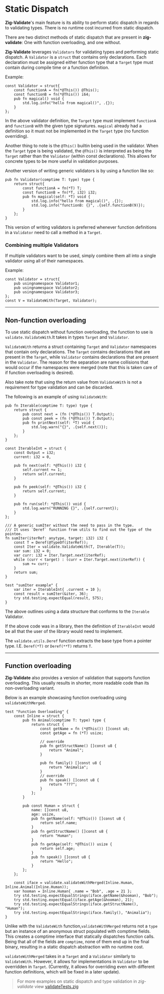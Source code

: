 # Static Dispatch

__Zig-Validate__'s main feature is its ability to perform static dispatch in regards to validating types. There is no runtime cost incurred from static dispatch.

There are two distinct methods of static dispatch that are present in __zig-validate__: One with function overloading, and one without.

__Zig-Validate__ leverages `Validators` for validating types and performing static dispatch. A `Validator` is a `struct` that contains only declarations. Each declaration must be assigned either function type that a `Target` type must contain during compile time or a function definition.

Example:
```zig
const Validator = struct{
    const functionA = fn(*@This()) @This();
    const functionB = fn(*@This()) i64;
    pub fn magical() void {
        std.log.info("hello from magical()", .{});
    }
};
```
In the above validator definition, the `Target` type must implement `functionA` and `functionB` with the given type signatures. `magical` already had a definition so it must not be implemented in the `Target` type (no function overriding).

Another thing to note is the `@This()` builtin being used in the validator. When the `Target` type is being validated, the `@This()` is interpreted as being the `Target` rather than the `Validator` (within const declarations). This allows for concrete types to be more useful in validation purposes.

Another version of writing generic validators is by using a function like so:
```zig
pub fn Validator(comptime T: type) type {
    return struct{
        const functionA = fn(*T) T;
        const functionB = fn(*T, i32) i32;
        pub fn magical(self: *T) void {
            std.log.info("hello from magical()", .{});
            std.log.info("functionB: {}", .{self.functionB(9)});
        }    
    };
}
```
This version of writing validators is preferred whenever function definitions in a `Validator` need to call a method in a `Target`.

### Combining multiple Validators

If multiple validators want to be used, simply combine them all into a single validator using all of their namespaces.

Example:
```zig
const Validator = struct{
    pub usingnamespace Validator1;
    pub usingnamespace Validator2;
    pub usingnamespace Validator3;
};
const V = ValidateWith(Target, Validator);
```

---

## Non-function overloading

To use static dispatch without function overloading, the function to use is `validate.ValidateWith`.It takes in types `Target` and `Validator`.

`ValidateWith` returns a struct containing `Target` and `Validator` namespaces that contain only declarations. The `Target` contains declarations that are present in the `Target`, while `Validator` contains declarations that are present in the `Validator`. The reason for the separation are name collisions that would occur if the namespaces were merged (note that this is taken care of if function overloading is desired).

Also take note that using the return value from `ValidateWith` is not a requirement for type validation and can be discarded.

The following is an example of using `ValidateWith`:

```zig
pub fn Iterable(comptime T: type) type {
    return struct {
        pub const next = (fn (*@This()) T.Output);
        pub const peek = (fn (*@This()) T.Output);
        pub fn printNext(self: *T) void {
            std.log.warn("{}", .{self.next()});
        }
    };
}

const IterableInt = struct {
    const Output = i32;
    current: i32 = 0,

    pub fn next(self: *@This()) i32 {
        self.current += 1;
        return self.current;
    }

    pub fn peek(self: *@This()) i32 {
        return self.current;
    }

    pub fn run(self: *@This()) void {
        std.log.warn("RUNNING {}", .{self.current});
    }
};

/// A generic sumIter without the need to pass in the type.
/// It uses `Deref` function from utils to find out the type of the pointee.
fn sumIter(iterRef: anytype, target: i32) i32 {
    const T = Deref(@TypeOf(iterRef));
    const Iter = validate.ValidateWith(T, Iterable(T));
    var sum: i32 = 0;
    var curr: i32 = Iter.Target.next(iterRef);
    while (curr < target) : (curr = Iter.Target.next(iterRef)) {
        sum += curr;
    }
    return sum;
}

test "sumIter example" {
    var iter = IterableInt{ .current = 10 };
    const result = sumIter(&iter, 36);
    try std.testing.expectEqual(result, 575);
}
```

The above outlines using a data structure that conforms to the `Iterable` Validator.

If the above code was in a library, then the definition of `IterableInt` would be all that the user of the library would need to implement.

The `validate.utils.Deref` function extracts the base type from a pointer type. I.E. `Deref(*T)` or `Deref(**T)` returns `T`.

---

## Function overloading

__Zig-Validate__ also provides a version of validation that supports function overloading. This usually results in shorter, more readable code than its non-overloading variant.

Below is an example showcasing function overloading using `validateWithMerged`.

```zig
test "Function Overloading" {
    const Inline = struct {
        pub fn Animal(comptime T: type) type {
            return struct {
                const getName = fn (*@This()) []const u8;
                const getAge = fn (*T) usize;

                // override
                pub fn getStructName() []const u8 {
                    return "Animal";
                }

                pub fn family() []const u8 {
                    return "Animalia";
                }
                // override
                pub fn speak() []const u8 {
                    return "???";
                }
            };
        }

        pub const Human = struct {
            name: []const u8,
            age: usize,
            pub fn getName(self: *@This()) []const u8 {
                return self.name;
            }
            pub fn getStructName() []const u8 {
                return "Human";
            }
            pub fn getAge(self: *@This()) usize {
                return self.age;
            }
            pub fn speak() []const u8 {
                return "Hello";
            }
        };
    };

    const iface = validate.validateWithMerged(Inline.Human, Inline.Animal(Inline.Human));
    var hooman = Inline.Human{ .name = "Bob", .age = 21 };
    try std.testing.expectEqualStrings(iface.getName(&hooman), "Bob");
    try std.testing.expectEqual(iface.getAge(&hooman), 21);
    try std.testing.expectEqualStrings(iface.getStructName(), "Human");
    try std.testing.expectEqualStrings(iface.family(), "Animalia");
}
```

Unlike with the `ValidateWith` function,`validateWithMerged` returns not a `type` but an instance of an anonymous struct populated with comptime fields. This creates a comptime interface that statically dispatches function calls. Being that all of the fields are `comptime`, none of them end up in the final binary, resulting in a static dispatch abstraction with no runtime cost.

`validateWithMerged` takes in a `Target` and a `Validator` similarly to `ValidateWith`. However, it allows for implementations in `Validator` to be overridden in `Target`. (Currently, it allows for overriding even with different function definitions, which will be fixed in a later update).

> For more examples on static dispatch and type validation in _zig-validate_ view [validateTests.zig](https://github.com/mov-rax/zig-validate/blob/main/src/validateTests.zig)
